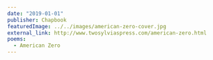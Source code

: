 ```yaml
---
date: "2019-01-01"
publisher: Chapbook
featuredImage: ../../images/american-zero-cover.jpg
external_link: http://www.twosylviaspress.com/american-zero.html
poems: 
  - American Zero
---
```

